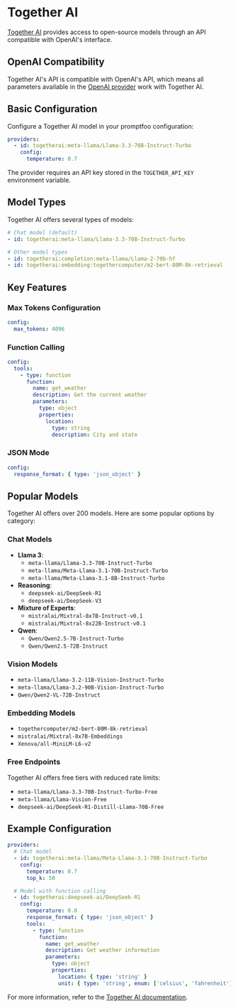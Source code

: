 # Together AI

[Together AI](https://www.together.ai/) provides access to open-source models through an API compatible with OpenAI's interface.

## OpenAI Compatibility

Together AI's API is compatible with OpenAI's API, which means all parameters available in the [OpenAI provider](/docs/providers/openai/) work with Together AI.

## Basic Configuration

Configure a Together AI model in your promptfoo configuration:

```yaml
providers:
  - id: togetherai:meta-llama/Llama-3.3-70B-Instruct-Turbo
    config:
      temperature: 0.7
```

The provider requires an API key stored in the `TOGETHER_API_KEY` environment variable.

## Model Types

Together AI offers several types of models:

```yaml
# Chat model (default)
- id: togetherai:meta-llama/Llama-3.3-70B-Instruct-Turbo

# Other model types
- id: togetherai:completion:meta-llama/Llama-2-70b-hf
- id: togetherai:embedding:togethercomputer/m2-bert-80M-8k-retrieval
```

## Key Features

### Max Tokens Configuration

```yaml
config:
  max_tokens: 4096
```

### Function Calling

```yaml
config:
  tools:
    - type: function
      function:
        name: get_weather
        description: Get the current weather
        parameters:
          type: object
          properties:
            location:
              type: string
              description: City and state
```

### JSON Mode

```yaml
config:
  response_format: { type: 'json_object' }
```

## Popular Models

Together AI offers over 200 models. Here are some popular options by category:

### Chat Models

- **Llama 3**:
  - `meta-llama/Llama-3.3-70B-Instruct-Turbo`
  - `meta-llama/Meta-Llama-3.1-70B-Instruct-Turbo`
  - `meta-llama/Meta-Llama-3.1-8B-Instruct-Turbo`
- **Reasoning**:
  - `deepseek-ai/DeepSeek-R1`
  - `deepseek-ai/DeepSeek-V3`
- **Mixture of Experts**:
  - `mistralai/Mixtral-8x7B-Instruct-v0.1`
  - `mistralai/Mixtral-8x22B-Instruct-v0.1`
- **Qwen**:
  - `Qwen/Qwen2.5-7B-Instruct-Turbo`
  - `Qwen/Qwen2.5-72B-Instruct`

### Vision Models

- `meta-llama/Llama-3.2-11B-Vision-Instruct-Turbo`
- `meta-llama/Llama-3.2-90B-Vision-Instruct-Turbo`
- `Qwen/Qwen2-VL-72B-Instruct`

### Embedding Models

- `togethercomputer/m2-bert-80M-8k-retrieval`
- `mistralai/Mixtral-8x7B-Embeddings`
- `Xenova/all-MiniLM-L6-v2`

### Free Endpoints

Together AI offers free tiers with reduced rate limits:

- `meta-llama/Llama-3.3-70B-Instruct-Turbo-Free`
- `meta-llama/Llama-Vision-Free`
- `deepseek-ai/DeepSeek-R1-Distill-Llama-70B-Free`

## Example Configuration

```yaml
providers:
  # Chat model
  - id: togetherai:meta-llama/Meta-Llama-3.1-70B-Instruct-Turbo
    config:
      temperature: 0.7
      top_k: 50

  # Model with function calling
  - id: togetherai:deepseek-ai/DeepSeek-R1
    config:
      temperature: 0.0
      response_format: { type: 'json_object' }
      tools:
        - type: function
          function:
            name: get_weather
            description: Get weather information
            parameters:
              type: object
              properties:
                location: { type: 'string' }
                unit: { type: 'string', enum: ['celsius', 'fahrenheit'] }
```

For more information, refer to the [Together AI documentation](https://docs.together.ai/docs/chat-models).
